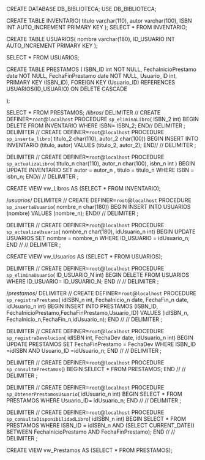 CREATE DATABASE DB_BIBLIOTECA;
USE DB_BIBLIOTECA;

CREATE TABLE INVENTARIO(
titulo varchar(110),
autor varchar(100),
ISBN INT AUTO_INCREMENT PRIMARY KEY
);
SELECT * FROM INVENTARIO;


CREATE TABLE USUARIOS(
nombre varchar(180),
ID_USUARIO INT AUTO_INCREMENT PRIMARY KEY
);

SELECT * FROM USUARIOS;

CREATE TABLE PRESTAMOS (
    ISBN_ID int NOT NULL,
    FechaInicioPrestamo date NOT NULL,
    FechaFinPrestamo date NOT NULL,
    Usuario_ID int,
    PRIMARY KEY (ISBN_ID),
    FOREIGN KEY (Usuario_ID) REFERENCES USUARIOS(ID_USUARIO)
    ON DELETE CASCADE
    
);

SELECT * FROM PRESTAMOS;
/*libros*/
DELIMITER //
CREATE DEFINER=`root`@`localhost` PROCEDURE `sp_eliminaLibro`(
ISBN_2 int)
BEGIN
DELETE FROM INVENTARIO WHERE ISBN= ISBN_2;
END//
DELIMITER ;
DELIMITER //
CREATE DEFINER=`root`@`localhost` PROCEDURE `sp_inserta_libro`(
titulo_2 char(110), 
    autor_2 char(100))
BEGIN
INSERT INTO INVENTARIO (titulo, autor) VALUES (titulo_2, autor_2);
END//
//
DELIMITER ;

DELIMITER //
CREATE DEFINER=`root`@`localhost` PROCEDURE `sp_actualizaLibro`(
titulo_n char(110),
autor_n char(100),
isbn_n int
)
BEGIN
UPDATE INVENTARIO SET autor = autor_n , titulo = titulo_n WHERE ISBN = isbn_n; 
END//
//
DELIMITER ;

CREATE VIEW vw_Libros AS 
(SELECT * FROM INVENTARIO);

/*usuarios*/
DELIMITER //
CREATE DEFINER=`root`@`localhost` PROCEDURE `sp_insertaUsuario`(
nombre_n char(180))
BEGIN
INSERT INTO USUARIOS (nombre) VALUES (nombre_n);
END//
//
DELIMITER ;

DELIMITER //
CREATE DEFINER=`root`@`localhost` PROCEDURE `sp_actualizaUsuario`(
nombre_n char(180),
idUsuario_n int)
BEGIN
UPDATE USUARIOS SET nombre = nombre_n WHERE ID_USUARIO = idUsuario_n; 
END //
//
DELIMITER ;

CREATE VIEW vw_Usuarios AS 
(SELECT * FROM USUARIOS);

DELIMITER //
CREATE DEFINER=`root`@`localhost` PROCEDURE `sp_eliminaUsuario`(
ID_USUARIO_N int)
BEGIN
DELETE FROM USUARIOS WHERE ID_USUARIO= ID_USUARIO_N;
END //
//
DELIMITER ;

/*prestamos*/
DELIMITER //
CREATE DEFINER=`root`@`localhost` PROCEDURE `sp_registraPrestamo`(
idISBN_n int,
FechaInicio_n date,
FechaFin_n date,
idUsuario_n int)
BEGIN
INSERT INTO PRESTAMOS (ISBN_ID, FechaInicioPrestamo,FechaFinPrestamo,Usuario_ID) VALUES (idISBN_n, FechaInicio_n,FechaFin_n,idUsuario_n);
END //
//
DELIMITER ;

DELIMITER //
CREATE DEFINER=`root`@`localhost` PROCEDURE `sp_registraDevolucion`(
idISBN int,
FechaDev date,
idUsuario_n int)
BEGIN
 UPDATE PRESTAMOS SET FechaFinPrestamo = FechaDev WHERE ISBN_ID =idISBN AND Usuario_ID =idUsuario_n;
END //
//
DELIMITER ;

DELIMITER //
CREATE DEFINER=`root`@`localhost` PROCEDURE `sp_consultaPrestamos`()
BEGIN
SELECT * FROM PRESTAMOS;
END //
//
DELIMITER ;

DELIMITER //
CREATE DEFINER=`root`@`localhost` PROCEDURE `sp_ObtenerPrestamosUsuario`(
idUsuario_n int)
BEGIN
SELECT * FROM PRESTAMOS WHERE Usuario_ID= idUsuario_n;
END //
//
DELIMITER ;

DELIMITER //
CREATE DEFINER=`root`@`localhost` PROCEDURE `sp_consultaDisponibilidadLibro`(
idISBN_n int)
BEGIN
SELECT * FROM PRESTAMOS WHERE ISBN_ID = idISBN_n AND (SELECT CURRENT_DATE() BETWEEN FechaInicioPrestamo AND FechaFinPrestamo);
END //
//
DELIMITER ;

CREATE VIEW vw_Prestamos AS 
(SELECT * FROM PRESTAMOS);



